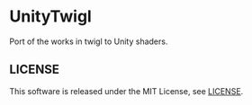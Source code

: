 UnityTwigl
==========

Port of the works in twigl to Unity shaders.

## LICENSE

This software is released under the MIT License, see [LICENSE](LICENSE "LICENSE").
